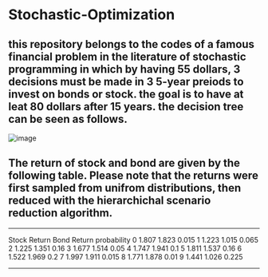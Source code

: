 # Stochastic-Optimization
## this repository belongs to the codes of a famous financial problem in the literature of stochastic programming in which by having 55 dollars, 3 decisions must be made in 3 5-year preiods to invest on bonds or stock. the goal is to have at leat 80 dollars after 15 years. the decision tree can be seen as follows.
![image](https://user-images.githubusercontent.com/56094263/135146588-f4629c56-fede-4541-b3fd-1623ae4b45a9.png)
## The return of stock and bond are given by the following table. Please note that the returns were first sampled from unifrom distributions, then reduced with the hierarchichal scenario reduction algorithm.
 ************************************
 Stock Return	Bond Return	probability
0	1.807	1.823	0.015
1	1.223	1.015	0.065
2	1.225	1.351	0.16
3	1.677	1.514	0.05
4	1.747	1.941	0.1
5	1.811	1.537	0.16
6	1.522	1.969	0.2
7	1.997	1.911	0.015
8	1.771	1.878	0.01
9	1.441	1.026	0.225
*************************************
